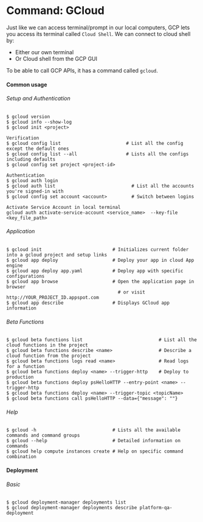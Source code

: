 # Command: GCloud

Just like we can access terminal/prompt in our local computers, GCP lets you access its terminal called `Cloud Shell`. We can connect to cloud shell by:

* Either our own terminal
* Or Cloud shell from the GCP GUI

To be able to call GCP APIs, it has a command called `gcloud`.

#### Common usage

###### Setup and Authentication

```
$ gcloud version
$ gcloud info --show-log
$ gcloud init <project>

Verification
$ gcloud config list                        # List all the config except the default ones
$ gcloud config list --all                  # Lists all the configs including defaults
$ gcloud config set project <project-id>

Authentication
$ gcloud auth login
$ gcloud auth list                            # List all the accounts you're signed-in with
$ gcloud config set account <account>         # Switch between logins

Activate Service Account in local terminal
gcloud auth activate-service-account <service_name>  --key-file <key_file_path>
```

###### Application

```
$ gcloud init                          # Initializes current folder into a gcloud project and setup links
$ gcloud app deploy                    # Deploy your app in cloud App engine
$ gcloud app deploy app.yaml           # Deploy app with specific configurations
$ gcloud app browse                    # Open the application page in browser
                                         # or visit http://YOUR_PROJECT_ID.appspot.com
$ gcloud app describe                  # Displays GCloud app information
```

###### Beta Functions

```
$ gcloud beta functions list                            # List all the cloud functions in the project
$ gcloud beta functions describe <name>                 # Describe a cloud function from the project
$ gcloud beta functions logs read <name>                # Read logs for a function
$ gcloud beta functions deploy <name> --trigger-http    # Deploy to production
$ gcloud beta functions deploy psHelloHTTP --entry-point <name> --trigger-http
$ gcloud beta functions deploy <name> --trigger-topic <topicName>
$ gcloud beta functions call psHelloHTTP --data={"message": ""}
```

###### Help

```
$ gcloud -h                            # Lists all the available commands and command groups
$ gcloud --help                        # Detailed information on commands
$ gcloud help compute instances create # Help on specific command combination
```

#### Deployment

###### Basic

```
$ gcloud deployment-manager deployments list
$ gcloud deployment-manager deployments describe platform-qa-deployment
```



